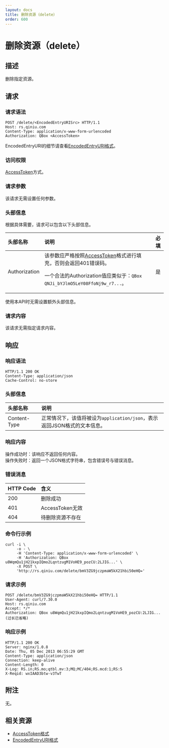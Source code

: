```yaml
---
layout: docs
title: 删除资源（delete）
order: 600
---
```


<a name="delete"></a>
# 删除资源（delete）

<a name="description"></a>
## 描述
删除指定资源。

<a name="request"></a>
## 请求

<a name="request-syntax"></a>
### 请求语法

```
POST /delete/<EncodedEntryURISrc> HTTP/1.1
Host: rs.qiniu.com
Content-Type: application/x-www-form-urlencoded
Authorization: QBox <AccessToken>
```

EncodedEntryURI的细节请查看[EncodedEntryURI格式][encodedEntryURIHref]。

<a name="request-auth"></a>
### 访问权限

[AccessToken][accessTokenHref]方式。

<a name="request-params"></a>
### 请求参数

该请求无需设置任何参数。

<a name="request-headers"></a>
### 头部信息

根据具体需要，请求可以包含以下头部信息。

头部名称      | 说明                              | 必填
:---------- | :------------------------------- | :-------:
Authorization | 该参数应严格按照[AccessToken][accessTokenHref]格式进行填充，否则会返回401错误码。<p>一个合法的Authorization值应类似于：`QBox QNJi_bYJlmO5LeY08FfoNj9w_r7...`。 | 是

使用本API时无需设置额外头部信息。  

<a name="request-body"></a>
### 请求内容

该请求无需指定请求内容。

<a name="response"></a>
## 响应

<a name="request-syntax"></a>
### 响应语法

```
HTTP/1.1 200 OK
Content-Type: application/json
Cache-Control: no-store
```

<a name="response-headers"></a>
### 头部信息
头部名称      | 说明                              
:----------- | :------------------------------- 
Content-Type | 正常情况下，该值将被设为`application/json`，表示返回JSON格式的文本信息。

<a name="response-body"></a>
### 响应内容

操作成功时：该响应不返回任何内容。  
操作失败时：返回一个JSON格式字符串，包含错误号与错误消息。

<a name="error-messages"></a>
### 错误消息
HTTP Code | 含义
:-------- | :--------------------------
200       | 删除成功
401       | AccessToken无效
404       | 待删除资源不存在

<a name="example1-command"></a>
### 命令行示例

```
curl -i \
     -o - \
     -H 'Content-Type: application/x-www-form-urlencoded' \
     -H 'Authorization: QBox u8WqmQu1jH21kxpIQmo2LqntzugM1VoHE9_pozCU:2LJIG...' \
     -X POST \
     'http://rs.qiniu.com/delete/bmV3ZG9jczpmaW5kX21hbi50eHQ='
```

<a name="example1-request"></a>
### 请求示例

```
POST /delete/bmV3ZG9jczpmaW5kX21hbi50eHQ= HTTP/1.1
User-Agent: curl/7.30.0
Host: rs.qiniu.com
Accept: */*
Authorization: QBox u8WqmQu1jH21kxpIQmo2LqntzugM1VoHE9_pozCU:2LJIG...(过长已省略)
```

<a name="example1-response"></a>
### 响应示例

```
HTTP/1.1 200 OK
Server: nginx/1.0.8
Date: Thu, 05 Dec 2013 06:55:29 GMT
Content-Type: application/json
Connection: keep-alive
Content-Length: 0
X-Log: RS.in;RS.mo;qtbl.mv:3;MQ;MC/404;RS.mcd:1;RS:5
X-Reqid: wxIAAD3btw-v3TwT
```

<a name="remarks"></a>
## 附注

无。

<a name="related-resources"></a>
## 相关资源

- [AccessToken格式][accessTokenHref]
- [EncodedEntryURI格式][encodedEntryURIHref]

[accessTokenHref]: http://docs.qiniu.com/api/v6/rs.html#digest-auth "AccessToken格式"
[encodedEntryURIHref]: http://docs.qiniu.com/api/v6/rs.html#words "EncodedEntryURI格式"
